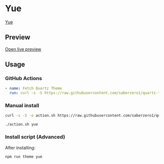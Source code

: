 # Yue

[Yue](https://twitter.com/notgixo)

## Preview

[Open live preview](https://quartz-themes.github.io/yue/)

## Usage

### GitHub Actions

```yaml
- name: Fetch Quartz Theme
  run: curl -s -S https://raw.githubusercontent.com/saberzero1/quartz-themes/master/action.sh | bash -s -- yue
```

### Manual install

```bash
curl -s -S -o action.sh https://raw.githubusercontent.com/saberzero1/quartz-themes/master/action.sh

./action.sh yue
```

### Install script (Advanced)

After installing:

```bash
npm run theme yue
```
